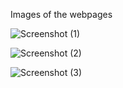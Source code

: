 Images of the webpages

![Screenshot (1)](https://user-images.githubusercontent.com/56424991/86534238-815ee900-bef4-11ea-84e6-3afbb4e761af.png)



![Screenshot (2)](https://user-images.githubusercontent.com/56424991/86534279-de5a9f00-bef4-11ea-8cc1-c46140c507b1.png)



![Screenshot (3)](https://user-images.githubusercontent.com/56424991/86534304-0f3ad400-bef5-11ea-989a-2c0f861eda9a.png)

